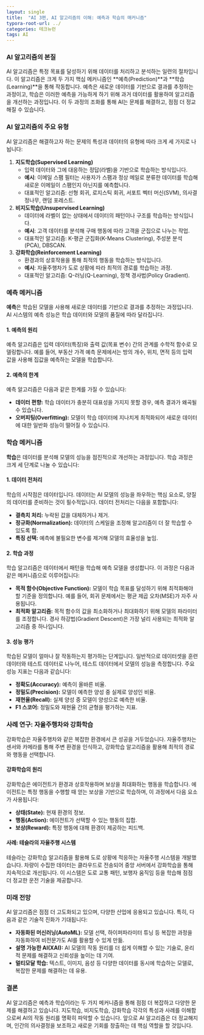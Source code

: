 ```yaml
---
layout: single
title:  "AI 3편, AI 알고리즘의 이해: 예측과 학습의 매커니즘"
typora-root-url: ../
categories: 테크뉴런
tags: AI
---
```




### AI 알고리즘의 본질

AI 알고리즘은 특정 목표를 달성하기 위해 데이터를 처리하고 분석하는 일련의 절차입니다. 이 알고리즘은 크게 두 가지 핵심 메커니즘인 **예측(Prediction)**과 **학습(Learning)**을 통해 작동합니다. 예측은 새로운 데이터를 기반으로 결과를 추정하는 과정이고, 학습은 이러한 예측을 가능하게 하기 위해 과거 데이터를 활용하여 알고리즘을 개선하는 과정입니다. 이 두 과정의 조화를 통해 AI는 문제를 해결하고, 점점 더 정교해질 수 있습니다.

### AI 알고리즘의 주요 유형

AI 알고리즘은 해결하고자 하는 문제의 특성과 데이터의 유형에 따라 크게 세 가지로 나뉩니다:

1. **지도학습(Supervised Learning)**
   - 입력 데이터와 그에 대응하는 정답(라벨)을 기반으로 학습하는 방식입니다.
   - **예시**: 이메일 스팸 필터는 사용자가 스팸과 정상 메일로 분류한 데이터를 학습해 새로운 이메일이 스팸인지 아닌지를 예측합니다.
   - 대표적인 알고리즘: 선형 회귀, 로지스틱 회귀, 서포트 벡터 머신(SVM), 의사결정나무, 랜덤 포레스트.
2. **비지도학습(Unsupervised Learning)**
   - 데이터에 라벨이 없는 상태에서 데이터의 패턴이나 구조를 학습하는 방식입니다.
   - **예시**: 고객 데이터를 분석해 구매 행동에 따라 고객을 군집으로 나누는 작업.
   - 대표적인 알고리즘: K-평균 군집화(K-Means Clustering), 주성분 분석(PCA), DBSCAN.
3. **강화학습(Reinforcement Learning)**
   - 환경과의 상호작용을 통해 최적의 행동을 학습하는 방식입니다.
   - **예시**: 자율주행차가 도로 상황에 따라 최적의 경로를 학습하는 과정.
   - 대표적인 알고리즘: Q-러닝(Q-Learning), 정책 경사법(Policy Gradient).

### 예측 메커니즘

**예측**은 학습된 모델을 사용해 새로운 데이터를 기반으로 결과를 추정하는 과정입니다. AI 시스템의 예측 성능은 학습 데이터와 모델의 품질에 따라 달라집니다.

#### 1. **예측의 원리**

예측 알고리즘은 입력 데이터(특징)와 출력 값(목표 변수) 간의 관계를 수학적 함수로 모델링합니다. 예를 들어, 부동산 가격 예측 문제에서는 방의 개수, 위치, 면적 등의 입력 값을 사용해 집값을 예측하는 모델을 학습합니다.

#### 2. **예측의 한계**

예측 알고리즘은 다음과 같은 한계를 가질 수 있습니다:

- **데이터 편향:** 학습 데이터가 충분히 대표성을 가지지 못할 경우, 예측 결과가 왜곡될 수 있습니다.
- **오버피팅(Overfitting):** 모델이 학습 데이터에 지나치게 최적화되어 새로운 데이터에 대한 일반화 성능이 떨어질 수 있습니다.

### 학습 메커니즘

**학습**은 데이터를 분석해 모델의 성능을 점진적으로 개선하는 과정입니다. 학습 과정은 크게 세 단계로 나눌 수 있습니다:

#### 1. **데이터 전처리**

학습의 시작점은 데이터입니다. 데이터는 AI 모델의 성능을 좌우하는 핵심 요소로, 양질의 데이터를 준비하는 것이 필수적입니다. 데이터 전처리는 다음을 포함합니다:

- **결측치 처리:** 누락된 값을 대체하거나 제거.
- **정규화(Normalization):** 데이터의 스케일을 조정해 알고리즘이 더 잘 학습할 수 있도록 함.
- **특징 선택:** 예측에 불필요한 변수를 제거해 모델의 효율성을 높임.

#### 2. **학습 과정**

학습 알고리즘은 데이터에서 패턴을 학습해 예측 모델을 생성합니다. 이 과정은 다음과 같은 메커니즘으로 이루어집니다:

- **목적 함수(Objective Function):** 모델이 학습 목표를 달성하기 위해 최적화해야 할 기준을 정의합니다. 예를 들어, 회귀 문제에서는 평균 제곱 오차(MSE)가 자주 사용됩니다.
- **최적화 알고리즘:** 목적 함수의 값을 최소화하거나 최대화하기 위해 모델의 파라미터를 조정합니다. 경사 하강법(Gradient Descent)은 가장 널리 사용되는 최적화 알고리즘 중 하나입니다.

#### 3. **성능 평가**

학습된 모델이 얼마나 잘 작동하는지 평가하는 단계입니다. 일반적으로 데이터셋을 훈련 데이터와 테스트 데이터로 나누어, 테스트 데이터에서 모델의 성능을 측정합니다. 주요 성능 지표는 다음과 같습니다:

- **정확도(Accuracy):** 예측이 올바른 비율.
- **정밀도(Precision):** 모델이 예측한 양성 중 실제로 양성인 비율.
- **재현율(Recall):** 실제 양성 중 모델이 양성으로 예측한 비율.
- **F1 스코어:** 정밀도와 재현율 간의 균형을 평가하는 지표.

### 사례 연구: 자율주행차와 강화학습

강화학습은 자율주행차와 같은 복잡한 환경에서 큰 성공을 거두었습니다. 자율주행차는 센서와 카메라를 통해 주변 환경을 인식하고, 강화학습 알고리즘을 활용해 최적의 경로와 행동을 선택합니다.

#### **강화학습의 원리**

강화학습은 에이전트가 환경과 상호작용하며 보상을 최대화하는 행동을 학습합니다. 에이전트는 특정 행동을 수행할 때 얻는 보상을 기반으로 학습하며, 이 과정에서 다음 요소가 사용됩니다:

- **상태(State):** 현재 환경의 정보.
- **행동(Action):** 에이전트가 선택할 수 있는 행동의 집합.
- **보상(Reward):** 특정 행동에 대해 환경이 제공하는 피드백.

#### **사례: 테슬라의 자율주행 시스템**

테슬라는 강화학습 알고리즘을 활용해 도로 상황에 적응하는 자율주행 시스템을 개발했습니다. 차량이 수집한 데이터는 클라우드로 전송되어 중앙 서버에서 강화학습을 통해 지속적으로 개선됩니다. 이 시스템은 도로 교통 패턴, 보행자 움직임 등을 학습해 점점 더 정교한 운전 기술을 제공합니다.

### 미래 전망

AI 알고리즘은 점점 더 고도화되고 있으며, 다양한 산업에 응용되고 있습니다. 특히, 다음과 같은 기술적 진화가 기대됩니다:

- **자동화된 머신러닝(AutoML):** 모델 선택, 하이퍼파라미터 튜닝 등 복잡한 과정을 자동화하여 비전문가도 AI를 활용할 수 있게 만듦.
- **설명 가능한 AI(XAI):** AI 모델의 작동 원리를 더 쉽게 이해할 수 있는 기술로, 윤리적 문제를 해결하고 신뢰성을 높이는 데 기여.
- **멀티모달 학습:** 텍스트, 이미지, 음성 등 다양한 데이터를 동시에 학습하는 모델로, 복잡한 문제를 해결하는 데 유용.

### 결론

AI 알고리즘은 예측과 학습이라는 두 가지 메커니즘을 통해 점점 더 복잡하고 다양한 문제를 해결하고 있습니다. 지도학습, 비지도학습, 강화학습 각각의 특성과 사례를 이해함으로써 AI의 작동 원리를 명확히 파악할 수 있습니다. 앞으로 AI 알고리즘은 더 정교해지며, 인간의 의사결정을 보조하고 새로운 기회를 창출하는 데 핵심 역할을 할 것입니다. 
